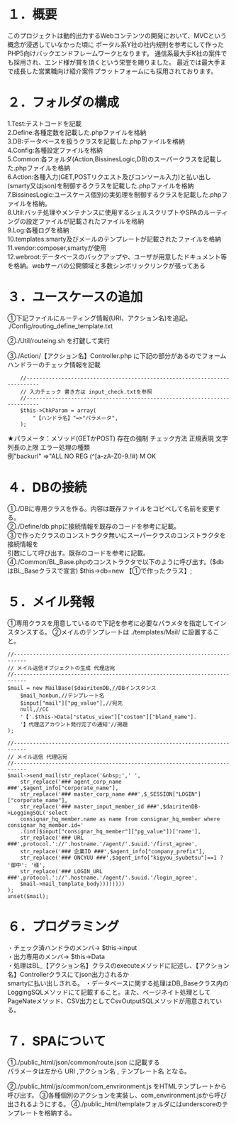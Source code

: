 # １．概要
このプロジェクトは動的出力するWebコンテンツの開発において、MVCという概念が浸透していなかった頃に
ポータル系Y社の社内規則を参考にして作ったPHP5向けバックエンドフレームワークとなります。
通信系最大手K社の案件でも採用され、エンド様が賞を頂くという栄誉を賜りました。
最近では最大手まで成長した営業職向け紹介案件プラットフォームにも採用されております。

# ２．フォルダの構成

1.Test:テストコードを記載  
2.Define:各種定数を記載した.phpファイルを格納  
3.DB:データベースを扱うクラスを記載した.phpファイルを格納  
4.Config:各種設定ファイルを格納  
5.Common:各フォルダ(Action,BissinesLogic,DB)のスーパークラスを記載した.phpファイルを格納  
6.Action:各種入力(GET,POSTリクエスト及びコンソール入力)と払い出し(smarty又はjson)を制御するクラスを記載した.phpファイルを格納  
7.BissinesLogic:ユースケース個別の実処理を制御するクラスを記載した.phpファイルを格納。  
8.Util:バッチ処理やメンテナンスに使用するシェルスクリプトやSPAのルーティングの設定ファイルが記載されたファイルを格納  
9.Log:各種ログを格納  
10.templates:smarty及びメールのテンプレートが記載されたファイルを格納  
11.vendor:composer,smartyが使用  
12.webroot:データベースのバックアップや、ユーザが用意したドキュメント等を格納。webサーバの公開領域と多数シンボリックリンクが張ってある  

# ３．ユースケースの追加  

①下記ファイルにルーティング情報(URI、アクション名)を追記。  
./Config/routing_define_template.txt  

②./Util/routeing.sh を打鍵して実行  

③./Action/【アクション名】Controller.php に下記の部分があるのでフォームハンドラーのチェック情報を記載  

        //--------------------------------------------------------------------------
        // 入力チェック 書き方は input_check.txtを参照
        //--------------------------------------------------------------------------
        $this->ChkParam = array(
            "【ハンドラ名】"=>"パラメータ",
        );
★パラメータ：メソッド(GETかPOST) 存在の強制 チェック方法 正規表現 文字列長の上限 エラー処理の種類  
例"backurl" =>"ALL NO REG (^[a-zA-Z0-9.!#$%&@*+/=:?_{|}-]+$) M OK  

# ４．DBの接続

①./DBに専用クラスを作る。内容は既存ファイルをコピペして名前を変更する。  
②./Define/db.phpに接続情報を既存のコードを参考に記載。  
③で作ったクラスのコンストラクタ無いにスーパークラスのコンストラクタを接続情報を  
引数にして呼び出す。既存のコードを参考に記載。  
④./Common/BL_Base.phpのコンストラクタで以下のように呼び出す。($db はBL_Baseクラスで宣言) 
$this->db=new 【①で作ったクラス】;  
 

# ５．メイル発報
①専用クラスを用意しているので下記を参考に必要なパラメタを指定してインスタンスする。
②メイルのテンプレートは ./templates/Mail/ に設置すること。

    //--------------------------------------------------------------------------
    // メイル送信オブジェクトの生成 代理店宛
    //--------------------------------------------------------------------------
    $mail = new MailBase($dairitenDB,//DBインスタンス
        $mail_honbun,//テンプレート名
        $input["mail"]["pg_value"],//宛先
        null,//CC
        '【'.$this->Data["status_view"]["costom"]["bland_name"].
        '】代理店アカウント発行完了の通知'//掲題
    );

    //--------------------------------------------------------------------------
    // メイル送信 代理店宛
    //--------------------------------------------------------------------------
    $mail->send_mail(str_replace('&nbsp;',' ',
        str_replace('### agent_corp_name ###',$agent_info["corporate_name"],
        str_replace('### master_corp_name ###',$_SESSION["LOGIN"]["corporate_name"],
        str_replace('### master_input_member_id ###',$dairitenDB->LoggingSQL('select 
        consignar_hq_member.name as name from consignar_hq_member where  consignar_hq_member.id='
        .(int)$input["consignar_hq_member"]["pg_value"])['name'],
        str_replace('### URL ###',protocol.'://'.hostname.'/agent/'.$uuid.'/first_agree',
        str_replace('### 企業ID ###',$agent_info["company_prefix"],
        str_replace('### ONCYUU ###',$agent_info["kigyou_syubetsu"]==1 ? '御中': '様',
        str_replace('### LOGIN_URL ###',protocol.'://'.hostname.'/agent/'.$uuid.'/login_agree',
        $mail->mail_template_body))))))))
    );
    unset($mail);


# ６．プログラミング
・チェック済ハンドラのメンバ→ $this->input  
・出力専用のメンバ→ $this->Data  
・処理はBL_【アクション名】クラスのexecuteメソッドに記述し、【アクション名】Controllerクラスにてjson出力されるか  
smartyに払い出しされる。
・データベースに関する処理はDB_Baseクラス内のLoggingSQLメソッドにて記載すること。また、ページネイト処理として  
PageNateメソッド、CSV出力としてCsvOutputSQLメソッドが用意されている。


# ７．SPAについて
①./public_html/json/common/route.json に記載する  
パラメータは左から URI ,アクション名 , テンプレート名 となる。  

②./public_html/js/common/com_envrironment.js をHTMLテンプレートから呼び出す。
③各種個別のアクションを実装し、com_envrironment.jsから呼び出されるようにする。
④./public_html/templateフォルダにはunderscoreのテンプレートを格納する。
